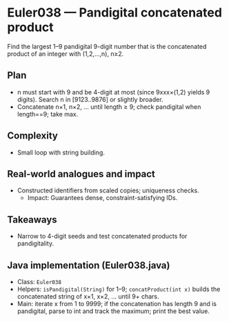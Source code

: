 # Euler038 — Pandigital concatenated product

Find the largest 1–9 pandigital 9-digit number that is the concatenated product of an integer with (1,2,...,n), n≥2.

## Plan

- n must start with 9 and be 4-digit at most (since 9xxx×(1,2) yields 9 digits). Search n in [9123..9876] or slightly broader.
- Concatenate n×1, n×2, ... until length ≥ 9; check pandigital when length==9; take max.

## Complexity
- Small loop with string building.

## Real-world analogues and impact
- Constructed identifiers from scaled copies; uniqueness checks.
  - Impact: Guarantees dense, constraint-satisfying IDs.

## Takeaways
- Narrow to 4-digit seeds and test concatenated products for pandigitality.


## Java implementation (Euler038.java)

- Class: `Euler038`
- Helpers: `isPandigital(String)` for 1–9; `concatProduct(int x)` builds the concatenated string of x×1, x×2, ... until 9+ chars.
- Main: iterate x from 1 to 9999; if the concatenation has length 9 and is pandigital, parse to int and track the maximum; print the best value.
